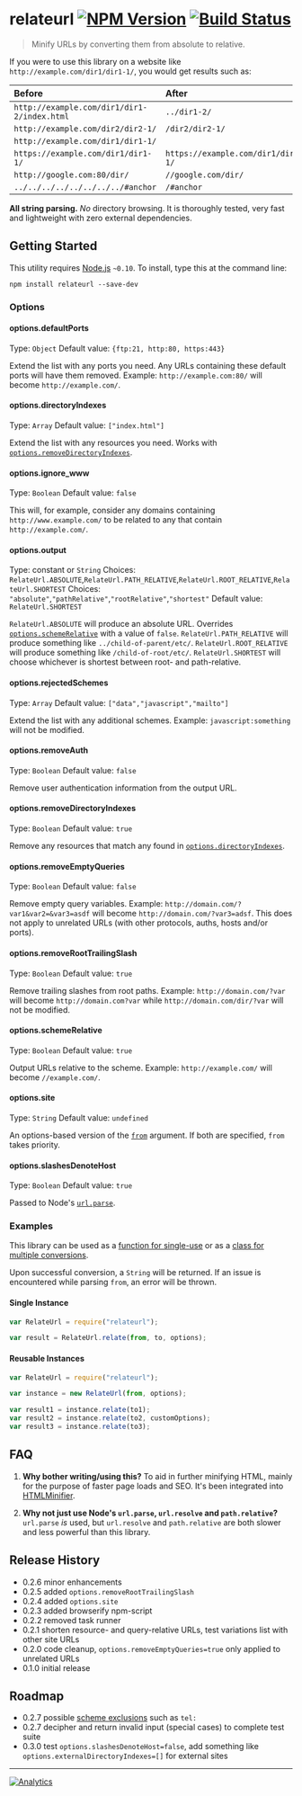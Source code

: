# relateurl [![NPM Version](http://badge.fury.io/js/relateurl.svg)](http://badge.fury.io/js/relateurl) [![Build Status](https://secure.travis-ci.org/stevenvachon/relateurl.svg)](http://travis-ci.org/stevenvachon/relateurl)

> Minify URLs by converting them from absolute to relative.

If you were to use this library on a website like `http://example.com/dir1/dir1-1/`, you would get results such as:

| Before                                      | After                                |
| :------------------------------------------ | :----------------------------------- |
| `http://example.com/dir1/dir1-2/index.html` | `../dir1-2/`                         |
| `http://example.com/dir2/dir2-1/`           | `/dir2/dir2-1/`                      |
| `http://example.com/dir1/dir1-1/`           | ` `                                  |
| `https://example.com/dir1/dir1-1/`          | `https://example.com/dir1/dir1-1/`   |
| `http://google.com:80/dir/`                 | `//google.com/dir/`                  |
| `../../../../../../../../#anchor`           | `/#anchor`                           |

**All string parsing.** *No* directory browsing. It is thoroughly tested, very fast and lightweight with zero external dependencies.

## Getting Started

This utility requires [Node.js](http://nodejs.org/) `~0.10`. To install, type this at the command line:
```
npm install relateurl --save-dev
```

### Options

#### options.defaultPorts
Type: `Object`
Default value: `{ftp:21, http:80, https:443}`

Extend the list with any ports you need. Any URLs containing these default ports will have them removed. Example: `http://example.com:80/` will become `http://example.com/`.

#### options.directoryIndexes
Type: `Array`
Default value: `["index.html"]`

Extend the list with any resources you need. Works with [`options.removeDirectoryIndexes`](#options.removeDirectoryIndexes).

#### options.ignore_www
Type: `Boolean`
Default value: `false`

This will, for example, consider any domains containing `http://www.example.com/` to be related to any that contain `http://example.com/`.

#### options.output
Type: constant or `String`
Choices: `RelateUrl.ABSOLUTE`,`RelateUrl.PATH_RELATIVE`,`RelateUrl.ROOT_RELATIVE`,`RelateUrl.SHORTEST`
Choices: `"absolute"`,`"pathRelative"`,`"rootRelative"`,`"shortest"`
Default value: `RelateUrl.SHORTEST`

`RelateUrl.ABSOLUTE` will produce an absolute URL. Overrides [`options.schemeRelative`](#options.schemeRelative) with a value of `false`.
`RelateUrl.PATH_RELATIVE` will produce something like `../child-of-parent/etc/`.
`RelateUrl.ROOT_RELATIVE` will produce something like `/child-of-root/etc/`.
`RelateUrl.SHORTEST` will choose whichever is shortest between root- and path-relative.

#### options.rejectedSchemes
Type: `Array`
Default value: `["data","javascript","mailto"]`

Extend the list with any additional schemes. Example: `javascript:something` will not be modified.

#### options.removeAuth
Type: `Boolean`
Default value: `false`

Remove user authentication information from the output URL.

#### options.removeDirectoryIndexes
Type: `Boolean`
Default value: `true`

Remove any resources that match any found in [`options.directoryIndexes`](#options.directoryIndexes).

#### options.removeEmptyQueries
Type: `Boolean`
Default value: `false`

Remove empty query variables. Example: `http://domain.com/?var1&var2=&var3=asdf` will become `http://domain.com/?var3=adsf`. This does not apply to unrelated URLs (with other protocols, auths, hosts and/or ports).

#### options.removeRootTrailingSlash
Type: `Boolean`
Default value: `true`

Remove trailing slashes from root paths. Example: `http://domain.com/?var` will become `http://domain.com?var` while `http://domain.com/dir/?var` will not be modified.

#### options.schemeRelative
Type: `Boolean`
Default value: `true`

Output URLs relative to the scheme. Example: `http://example.com/` will become `//example.com/`.

#### options.site
Type: `String`
Default value: `undefined`

An options-based version of the [`from`](#examples) argument. If both are specified, `from` takes priority.

#### options.slashesDenoteHost
Type: `Boolean`
Default value: `true`

Passed to Node's [`url.parse`](http://nodejs.org/api/url.html#url_url_parse_urlstr_parsequerystring_slashesdenotehost).

### Examples
This library can be used as a [function for single-use](#single-instance) or as a [class for multiple conversions](#reusable-instances).

Upon successful conversion, a `String` will be returned. If an issue is encountered while parsing `from`, an error will be thrown.

#### Single Instance
```js
var RelateUrl = require("relateurl");

var result = RelateUrl.relate(from, to, options);
```

#### Reusable Instances
```js
var RelateUrl = require("relateurl");

var instance = new RelateUrl(from, options);

var result1 = instance.relate(to1);
var result2 = instance.relate(to2, customOptions);
var result3 = instance.relate(to3);
```

## FAQ
1. **Why bother writing/using this?**
To aid in further minifying HTML, mainly for the purpose of faster page loads and SEO. It's been integrated into [HTMLMinifier](https://github.com/kangax/html-minifier).

2. **Why not just use Node's `url.parse`, `url.resolve` and `path.relative`?**
`url.parse` *is* used, but `url.resolve` and `path.relative` are both slower and less powerful than this library.

## Release History
* 0.2.6 minor enhancements
* 0.2.5 added `options.removeRootTrailingSlash`
* 0.2.4 added `options.site`
* 0.2.3 added browserify npm-script
* 0.2.2 removed task runner
* 0.2.1 shorten resource- and query-relative URLs, test variations list with other site URLs
* 0.2.0 code cleanup, `options.removeEmptyQueries=true` only applied to unrelated URLs
* 0.1.0 initial release

## Roadmap
* 0.2.7 possible [scheme exclusions](http://www.iana.org/assignments/uri-schemes/uri-schemes.xhtml) such as `tel:`
* 0.2.7 decipher and return invalid input (special cases) to complete test suite
* 0.3.0 test `options.slashesDenoteHost=false`, add something like `options.externalDirectoryIndexes=[]` for external sites

---

[![Analytics](https://ga-beacon.appspot.com/UA-3614308-13/stevenvachon/relateurl)](https://github.com/igrigorik/ga-beacon "Google Analytics")
